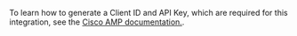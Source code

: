 To learn how to generate a Client ID and API Key, which are required for this integration, see the [Cisco AMP documentation.]( https://www.cisco.com/c/en/us/support/docs/security/amp-endpoints/201121-Overview-of-the-Cisco-AMP-for-Endpoints.html#anc1).